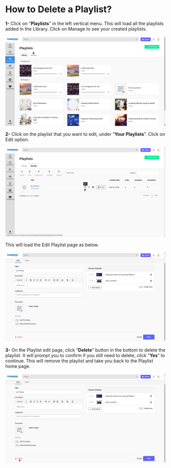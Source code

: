 # How to Delete a Playlist?

**1-** Click on “**Playlists**” in the left vertical menu. This will load all the playlists added in the Library. Click on Manage to see your created playlists.

![](../.gitbook/assets/my-playlists1.png)

**2-** Click on the playlist that you want to edit, under “**Your Playlists**”. Click on Edit option.

![](../.gitbook/assets/my-playlists2.png)

This will load the Edit Playlist page as below.

![](../.gitbook/assets/my-playlists3%20%281%29.png)

**3-** On the Playlist edit page, click “**Delete**” button in the bottom to delete the playlist. It will prompt you to confirm if you still need to delete, click “**Yes**” to continue. This will remove the playlist and take you back to the Playlist home page.

![](../.gitbook/assets/delete.png)

